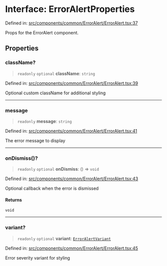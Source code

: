 # Interface: ErrorAlertProperties

Defined in: [src/components/common/ErrorAlert/ErrorAlert.tsx:37](https://github.com/Nick2bad4u/Uptime-Watcher/blob/main/src/components/common/ErrorAlert/ErrorAlert.tsx#L37)

Props for the ErrorAlert component.

## Properties

### className?

> `readonly` `optional` **className**: `string`

Defined in: [src/components/common/ErrorAlert/ErrorAlert.tsx:39](https://github.com/Nick2bad4u/Uptime-Watcher/blob/main/src/components/common/ErrorAlert/ErrorAlert.tsx#L39)

Optional custom className for additional styling

***

### message

> `readonly` **message**: `string`

Defined in: [src/components/common/ErrorAlert/ErrorAlert.tsx:41](https://github.com/Nick2bad4u/Uptime-Watcher/blob/main/src/components/common/ErrorAlert/ErrorAlert.tsx#L41)

The error message to display

***

### onDismiss()?

> `readonly` `optional` **onDismiss**: () => `void`

Defined in: [src/components/common/ErrorAlert/ErrorAlert.tsx:43](https://github.com/Nick2bad4u/Uptime-Watcher/blob/main/src/components/common/ErrorAlert/ErrorAlert.tsx#L43)

Optional callback when the error is dismissed

#### Returns

`void`

***

### variant?

> `readonly` `optional` **variant**: [`ErrorAlertVariant`](../type-aliases/ErrorAlertVariant.md)

Defined in: [src/components/common/ErrorAlert/ErrorAlert.tsx:45](https://github.com/Nick2bad4u/Uptime-Watcher/blob/main/src/components/common/ErrorAlert/ErrorAlert.tsx#L45)

Error severity variant for styling
